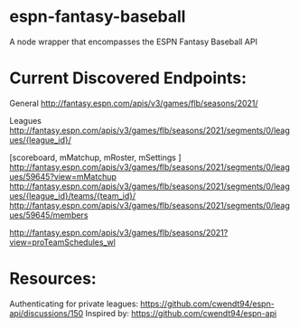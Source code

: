 # espn-fantasy-baseball
A node wrapper that encompasses the ESPN Fantasy Baseball API

# Current Discovered Endpoints:
General
http://fantasy.espn.com/apis/v3/games/flb/seasons/2021/

Leagues
http://fantasy.espn.com/apis/v3/games/flb/seasons/2021/segments/0/leagues/{league_id}/

\[scoreboard, mMatchup, mRoster, mSettings ]
http://fantasy.espn.com/apis/v3/games/flb/seasons/2021/segments/0/leagues/59645?view=mMatchup
http://fantasy.espn.com/apis/v3/games/flb/seasons/2021/segments/0/leagues/{league_id}/teams/{team_id}/
http://fantasy.espn.com/apis/v3/games/flb/seasons/2021/segments/0/leagues/59645/members


http://fantasy.espn.com/apis/v3/games/flb/seasons/2021?view=proTeamSchedules_wl

# Resources:
Authenticating for private leagues:
https://github.com/cwendt94/espn-api/discussions/150
Inspired by:
https://github.com/cwendt94/espn-api